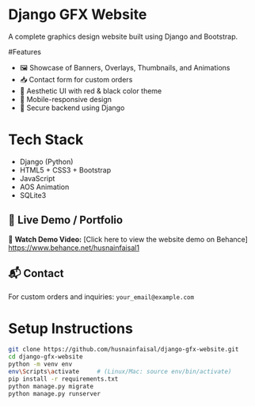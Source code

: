 # Django GFX Website

A complete graphics design website built using Django and Bootstrap.

 #Features

- 🖼️ Showcase of Banners, Overlays, Thumbnails, and Animations
- 📥 Contact form for custom orders
- 🎨 Aesthetic UI with red & black color theme
- 📱 Mobile-responsive design
- 🔐 Secure backend using Django

#  Tech Stack

- Django (Python)
- HTML5 + CSS3 + Bootstrap
- JavaScript
- AOS Animation
- SQLite3

## 🔗 Live Demo / Portfolio

🎥 **Watch Demo Video:** [Click here to view the website demo on Behance] https://www.behance.net/husnainfaisal1

## 📬 Contact

For custom orders and inquiries: `your_email@example.com`


# Setup Instructions

```bash
git clone https://github.com/husnainfaisal/django-gfx-website.git
cd django-gfx-website
python -m venv env
env\Scripts\activate     # (Linux/Mac: source env/bin/activate)
pip install -r requirements.txt
python manage.py migrate
python manage.py runserver
